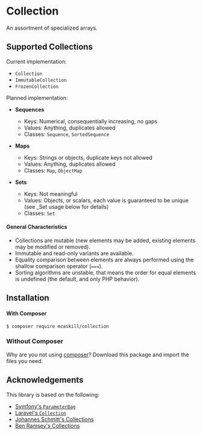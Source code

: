 Collection
==========

An assortment of specialized arrays.

## Supported Collections

Current implementation:

- `Collection`
- `ImmutableCollection`
- `FrozenCollection`

Planned implementation:

- **Sequences**
  - Keys: Numerical, consequentially increasing, no gaps
  - Values: Anything, duplicates allowed
  - Classes: `Sequence`, `SortedSequence`

- **Maps**
  - Keys: Strings or objects, duplicate keys not allowed
  - Values: Anything, duplicates allowed
  - Classes: `Map`, `ObjectMap`

- **Sets**
  - Keys: Not meaningful
  - Values: Objects, or scalars, each value is guaranteed to be unique (see _Set usage below for details)
  - Classes: `Set`

#### General Characteristics

- Collections are mutable (new elements may be added, existing elements may be modified or removed).
- Immutable and read-only variants are available.
- Equality comparison between elements are always performed using the shallow comparison operator (`===`).
- Sorting algorithms are unstable, that means the order for equal elements is undefined (the default, and only PHP behavior).

## Installation

#### With Composer

```shell
$ composer require mcaskill/collection
```

### Without Composer

Why are you not using [composer](http://getcomposer.org/)? Download this package and import the files you need.

## Acknowledgements

This library is based on the following:

- [Symfony's `ParameterBag`](https://github.com/symfony/dependency-injection)
- [Laravel's `Collection`](https://github.com/illuminate/support)
- [Johannes Schmitt's Collections](https://github.com/schmittjoh/php-collection)
- [Ben Ramsey's Collections](https://github.com/ramsey/collection)
